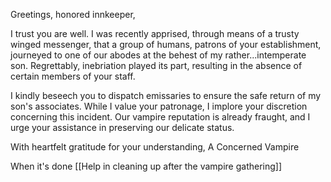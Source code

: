 Greetings, honored innkeeper,

I trust you are well. I was recently apprised, through means of a trusty winged messenger, that a group of humans, patrons of your establishment, journeyed to one of our abodes at the behest of my rather...intemperate son. Regrettably, inebriation played its part, resulting in the absence of certain members of your staff.

I kindly beseech you to dispatch emissaries to ensure the safe return of my son's associates. While I value your patronage, I implore your discretion concerning this incident. Our vampire reputation is already fraught, and I urge your assistance in preserving our delicate status.

With heartfelt gratitude for your understanding, 
A Concerned Vampire

When it's done
	[[Help in cleaning up after the vampire gathering]]
	